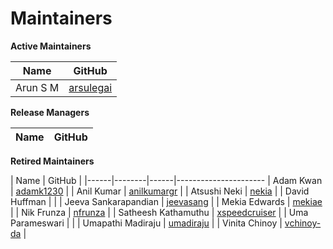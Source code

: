 
<!-- (SPDX-License-Identifier: Apache-2.0) -->

Maintainers
===========

**Active Maintainers**

| Name | GitHub |
|------|--------|
| Arun S M | [arsulegai][arsulegai] |


**Release Managers**

| Name | GitHub |
|------|--------|

**Retired Maintainers**

| Name | GitHub |
|------|--------|------|----------------------
| Adam Kwan | [adamk1230][adamk1230]  |
| Anil Kumar | [anilkumargr][anilkumargr]  |
| Atsushi Neki | [nekia][nekia]  |
| David Huffman |   |
| Jeeva Sankarapandian | [jeevasang][jeevasang]  |
| Mekia Edwards | [mekiae]  |
| Nik Frunza | [nfrunza][nfrunza]  |
| Satheesh Kathamuthu | [xspeedcruiser][xspeedcruiser] |
| Uma Parameswari |   |
| Umapathi Madiraju | [umadiraju][umadiraju]  |
| Vinita Chinoy | [vchinoy-da][vchinoy-da]  |

[adamk1230]: https://github.com/adamk1230
[anilkumargr]: https://github.com/anilspecial
[arsulegai]: https://github.com/arsulegai
[jeevasang]: https://github.com/jeevasang
[mekiae]: https://github.com/mekiae
[nekia]: https://github.com/nekia
[nfrunza]: https://github.com/nfrunza
[umadiraju]: https://github.com/umadiraju
[vchinoy-da]: https://github.com/vchinoy-da
[xspeedcruiser]: https://github.com/xspeedcruiser

